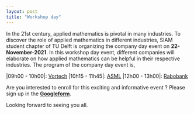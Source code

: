 ```yaml
---
layout: post
title: "Workshop day"
---
```


In the 21st century, applied mathematics is pivotal in many industries. To discover the role of applied mathematics in different industries, SIAM student chapter of TU Delft is organizing the company day event on **22-November-2021**. In this workshop day event, different companies will elaborate on how applied mathematics can be helpful in their respective industries. The program of the company day event is,

|09h00 - 10h00|: [Vortech]
|10h15 - 11h45|: [ASML]
|12h00 - 13h00|: [Rabobank]

Are you interested to enroll for this exciting and informative event ? Please sign up in the **[Googleform]**. 

Looking forward to seeing you all.


[Vortech]: https://www.vortech.nl/en/
[ASML]: https://www.asml.com/en
[Rabobank]: https://www.rabobank.nl/particulieren/
[Googleform]: https://forms.gle/scZpR2ZXFEbxC1Ns9

